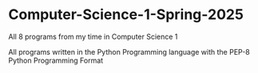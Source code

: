 # Computer-Science-1-Spring-2025
All 8 programs from my time in Computer Science 1 

All programs written in the Python Programming language with the PEP-8 Python Programming Format 
